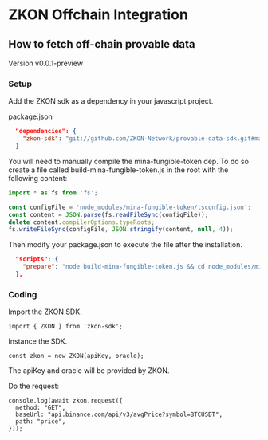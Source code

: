 # ZKON Offchain Integration

## How to fetch off-chain provable data

Version v0.0.1-preview

### Setup


Add the ZKON sdk as a dependency in your javascript project. 


package.json

```json
  "dependencies": {
    "zkon-sdk": "git://github.com/ZKON-Network/provable-data-sdk.git#main"
  }
```


You will need to manually compile the mina-fungible-token dep. To do so create a file called build-mina-fungible-token.js in the root with the following content:

```js
import * as fs from 'fs';

const configFile = 'node_modules/mina-fungible-token/tsconfig.json';
const content = JSON.parse(fs.readFileSync(configFile));
delete content.compilerOptions.typeRoots;
fs.writeFileSync(configFile, JSON.stringify(content, null, 4));
```


Then modify your package.json to execute the file after the installation.

```json
  "scripts": {
    "prepare": "node build-mina-fungible-token.js && cd node_modules/mina-fungible-token && npm run build"
  },
```

### Coding

Import the ZKON SDK.

```tsx
import { ZKON } from 'zkon-sdk';
```

Instance the SDK.

```tsx
const zkon = new ZKON(apiKey, oracle);
```

The apiKey and oracle will be provided by ZKON.

Do the request:

```tsx
console.log(await zkon.request({
  method: "GET",
  baseUrl: "api.binance.com/api/v3/avgPrice?symbol=BTCUSDT",
  path: "price",
}));
```